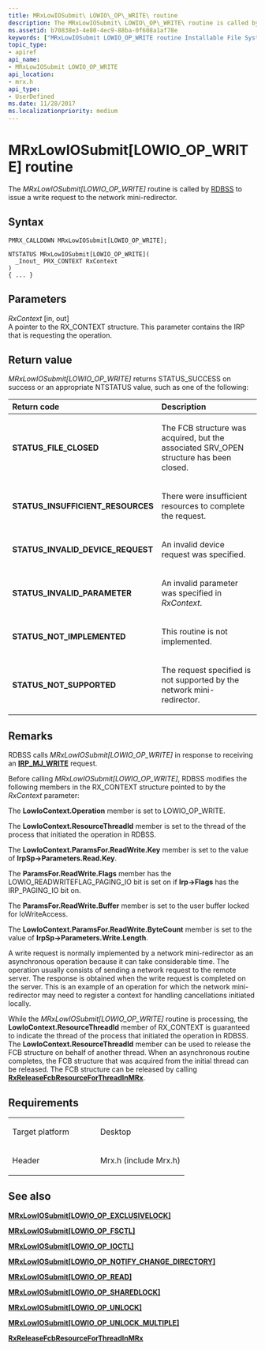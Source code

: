 ```yaml
---
title: MRxLowIOSubmit\ LOWIO\_OP\_WRITE\ routine
description: The MRxLowIOSubmit\ LOWIO\_OP\_WRITE\ routine is called by RDBSS to issue a write request to the network mini-redirector.
ms.assetid: b70838e3-4e80-4ec9-88ba-0f608a1af78e
keywords: ["MRxLowIOSubmit LOWIO_OP_WRITE routine Installable File System Drivers", "PMRX_CALLDOWN"]
topic_type:
- apiref
api_name:
- MRxLowIOSubmit LOWIO_OP_WRITE
api_location:
- mrx.h
api_type:
- UserDefined
ms.date: 11/28/2017
ms.localizationpriority: medium
---
```


# MRxLowIOSubmit\[LOWIO\_OP\_WRITE\] routine


The *MRxLowIOSubmit\[LOWIO\_OP\_WRITE\]* routine is called by [RDBSS](https://docs.microsoft.com/windows-hardware/drivers/ifs/the-rdbss-driver-and-library) to issue a write request to the network mini-redirector.

Syntax
------

```ManagedCPlusPlus
PMRX_CALLDOWN MRxLowIOSubmit[LOWIO_OP_WRITE];

NTSTATUS MRxLowIOSubmit[LOWIO_OP_WRITE](
  _Inout_ PRX_CONTEXT RxContext
)
{ ... }
```

Parameters
----------

*RxContext* \[in, out\]  
A pointer to the RX\_CONTEXT structure. This parameter contains the IRP that is requesting the operation.

Return value
------------

*MRxLowIOSubmit\[LOWIO\_OP\_WRITE\]* returns STATUS\_SUCCESS on success or an appropriate NTSTATUS value, such as one of the following:

<table>
<colgroup>
<col width="50%" />
<col width="50%" />
</colgroup>
<thead>
<tr class="header">
<th align="left">Return code</th>
<th align="left">Description</th>
</tr>
</thead>
<tbody>
<tr class="odd">
<td align="left"><strong>STATUS_FILE_CLOSED</strong></td>
<td align="left"><p>The FCB structure was acquired, but the associated SRV_OPEN structure has been closed.</p></td>
</tr>
<tr class="even">
<td align="left"><strong>STATUS_INSUFFICIENT_RESOURCES</strong></td>
<td align="left"><p>There were insufficient resources to complete the request.</p></td>
</tr>
<tr class="odd">
<td align="left"><strong>STATUS_INVALID_DEVICE_REQUEST</strong></td>
<td align="left"><p>An invalid device request was specified.</p></td>
</tr>
<tr class="even">
<td align="left"><strong>STATUS_INVALID_PARAMETER</strong></td>
<td align="left"><p>An invalid parameter was specified in <em>RxContext</em>.</p></td>
</tr>
<tr class="odd">
<td align="left"><strong>STATUS_NOT_IMPLEMENTED</strong></td>
<td align="left"><p>This routine is not implemented.</p></td>
</tr>
<tr class="even">
<td align="left"><strong>STATUS_NOT_SUPPORTED</strong></td>
<td align="left"><p>The request specified is not supported by the network mini-redirector.</p></td>
</tr>
</tbody>
</table>

 

Remarks
-------

RDBSS calls *MRxLowIOSubmit\[LOWIO\_OP\_WRITE\]* in response to receiving an [**IRP\_MJ\_WRITE**](irp-mj-write.md) request.

Before calling *MRxLowIOSubmit\[LOWIO\_OP\_WRITE\]*, RDBSS modifies the following members in the RX\_CONTEXT structure pointed to by the *RxContext* parameter:

The **LowIoContext.Operation** member is set to LOWIO\_OP\_WRITE.

The **LowIoContext.ResourceThreadId** member is set to the thread of the process that initiated the operation in RDBSS.

The **LowIoContext.ParamsFor.ReadWrite.Key** member is set to the value of **IrpSp-&gt;Parameters.Read.Key**.

The **ParamsFor.ReadWrite.Flags** member has the LOWIO\_READWRITEFLAG\_PAGING\_IO bit is set on if **Irp-&gt;Flags** has the IRP\_PAGING\_IO bit on.

The **ParamsFor.ReadWrite.Buffer** member is set to the user buffer locked for IoWriteAccess.

The **LowIoContext.ParamsFor.ReadWrite.ByteCount** member is set to the value of **IrpSp-&gt;Parameters.Write.Length**.

A write request is normally implemented by a network mini-redirector as an asynchronous operation because it can take considerable time. The operation usually consists of sending a network request to the remote server. The response is obtained when the write request is completed on the server. This is an example of an operation for which the network mini-redirector may need to register a context for handling cancellations initiated locally.

While the *MRxLowIOSubmit\[LOWIO\_OP\_WRITE\]* routine is processing, the **LowIoContext.ResourceThreadId** member of RX\_CONTEXT is guaranteed to indicate the thread of the process that initiated the operation in RDBSS. The **LowIoContext.ResourceThreadId** member can be used to release the FCB structure on behalf of another thread. When an asynchronous routine completes, the FCB structure that was acquired from the initial thread can be released. The FCB structure can be released by calling [**RxReleaseFcbResourceForThreadInMRx**](https://docs.microsoft.com/windows-hardware/drivers/ddi/mrxfcb/nf-mrxfcb-rxreleasefcbresourceforthreadinmrx).

Requirements
------------

<table>
<colgroup>
<col width="50%" />
<col width="50%" />
</colgroup>
<tbody>
<tr class="odd">
<td align="left"><p>Target platform</p></td>
<td align="left">Desktop</td>
</tr>
<tr class="even">
<td align="left"><p>Header</p></td>
<td align="left">Mrx.h (include Mrx.h)</td>
</tr>
</tbody>
</table>

## See also


[**MRxLowIOSubmit\[LOWIO\_OP\_EXCLUSIVELOCK\]**](mrxlowiosubmit-lowio-op-exclusivelock-.md)

[**MRxLowIOSubmit\[LOWIO\_OP\_FSCTL\]**](mrxlowiosubmit-lowio-op-fsctl-.md)

[**MRxLowIOSubmit\[LOWIO\_OP\_IOCTL\]**](mrxlowiosubmit-lowio-op-ioctl-.md)

[**MRxLowIOSubmit\[LOWIO\_OP\_NOTIFY\_CHANGE\_DIRECTORY\]**](mrxlowiosubmit-lowio-op-notify-change-directory-.md)

[**MRxLowIOSubmit\[LOWIO\_OP\_READ\]**](mrxlowiosubmit-lowio-op-read-.md)

[**MRxLowIOSubmit\[LOWIO\_OP\_SHAREDLOCK\]**](mrxlowiosubmit-lowio-op-sharedlock-.md)

[**MRxLowIOSubmit\[LOWIO\_OP\_UNLOCK\]**](mrxlowiosubmit-lowio-op-unlock-.md)

[**MRxLowIOSubmit\[LOWIO\_OP\_UNLOCK\_MULTIPLE\]**](mrxlowiosubmit-lowio-op-unlock-multiple-.md)

[**RxReleaseFcbResourceForThreadInMRx**](https://docs.microsoft.com/windows-hardware/drivers/ddi/mrxfcb/nf-mrxfcb-rxreleasefcbresourceforthreadinmrx)

 

 






